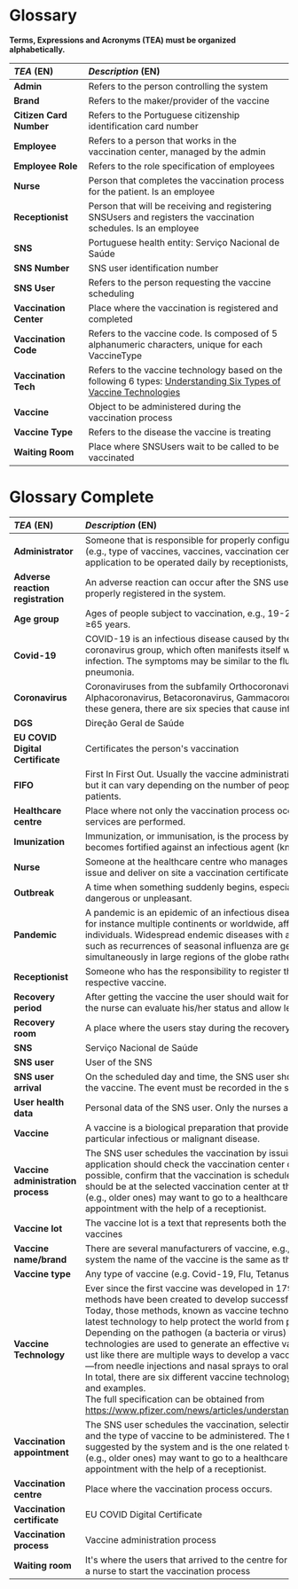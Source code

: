 # Glossary

**Terms, Expressions and Acronyms (TEA) must be organized alphabetically.**

| **_TEA_** (EN)          | **_Description_** (EN)                                                                                                                                                                                   |                                       
|:------------------------|:---------------------------------------------------------------------------------------------------------------------------------------------------------------------------------------------------------|
| **Admin**               | Refers to the person controlling the system                                                                                                                                                              |
| **Brand**               | Refers to the maker/provider of the vaccine                                                                                                                                                              |
| **Citizen Card Number** | Refers to the Portuguese citizenship identification card number                                                                                                                                          |
| **Employee**            | Refers to a person that works in the vaccination center, managed by the admin                                                                                                                            |
| **Employee Role**       | Refers to the role specification of employees                                                                                                                                                            |
| **Nurse**               | Person that completes the vaccination process for the patient. Is an employee                                                                                                                            |
| **Receptionist**        | Person that will be receiving and registering SNSUsers and registers the vaccination schedules. Is an employee                                                                                           |
| **SNS**                 | Portuguese health entity: Serviço Nacional de Saúde                                                                                                                                                      |
| **SNS Number**          | SNS user identification number                                                                                                                                                                           |
| **SNS User**            | Refers to the person requesting the vaccine scheduling                                                                                                                                                   |
| **Vaccination Center**  | Place where the vaccination is registered and completed                                                                                                                                                  |
| **Vaccination Code**    | Refers to the vaccine code. Is composed of 5 alphanumeric characters, unique for each VaccineType                                                                                                        |
| **Vaccination Tech**    | Refers to the vaccine technology based on the following 6 types: [Understanding Six Types of Vaccine Technologies](https://www.pfizer.com/news/articles/understanding_six_types_of_vaccine_technologies) |
| **Vaccine**             | Object to be administered during the vaccination process                                                                                                                                                 |
| **Vaccine Type**        | Refers to the disease the vaccine is treating                                                                                                                                                            |
| **Waiting Room**        | Place where SNSUsers wait to be called to be vaccinated                                                                                                                                                  |


# Glossary Complete
| **_TEA_** (EN)                     | **_Description_** (EN)                                                                                                                                                                                                                                                                                                                                                                                                                                                                                                                                                                                                                                                                                                                                                                                                                                                                                        |                                       
|:-----------------------------------|:--------------------------------------------------------------------------------------------------------------------------------------------------------------------------------------------------------------------------------------------------------------------------------------------------------------------------------------------------------------------------------------------------------------------------------------------------------------------------------------------------------------------------------------------------------------------------------------------------------------------------------------------------------------------------------------------------------------------------------------------------------------------------------------------------------------------------------------------------------------------------------------------------------------|
| **Administrator**                  | Someone that is responsible for properly configuring and managing the core information (e.g., type of vaccines, vaccines, vaccination centers, employees) required for this application to be operated daily by receptionists, nurses, SNS users, etc.                                                                                                                                                                                                                                                                                                                                                                                                                                                                                                                                                                                                                                                        |
| **Adverse reaction registration**  | An adverse reaction can occur after the SNS user vaccination. There events have to be properly registered in the system.                                                                                                                                                                                                                                                                                                                                                                                                                                                                                                                                                                                                                                                                                                                                                                                      |
| **Age group**                      | Ages of people subject to vaccination, e.g., 19-26 years, 27-49 years, 50-64 years, ≥65 years.                                                                                                                                                                                                                                                                                                                                                                                                                                                                                                                                                                                                                                                                                                                                                                                                                |
| **Covid-19**                       | COVID-19 is an infectious disease caused by the SARS-CoV-2 virus, from the coronavirus group, which often manifests itself with symptoms of acute respiratory infection. The symptoms may be similar to the flu, or a more serious condition such as pneumonia.                                                                                                                                                                                                                                                                                                                                                                                                                                                                                                                                                                                                                                               |
| **Coronavirus**                    | Coronaviruses from the subfamily Orthocoronaviridae are divided into four genera: Alphacoronavirus, Betacoronavirus, Gammacoronavirus and Deltacoronavirus. Of all these genera, there are six species that cause infection in humans.                                                                                                                                                                                                                                                                                                                                                                                                                                                                                                                                                                                                                                                                        |
| **DGS**                            | Direção Geral de Saúde                                                                                                                                                                                                                                                                                                                                                                                                                                                                                                                                                                                                                                                                                                                                                                                                                                                                                        |
| **EU COVID Digital Certificate**   | Certificates the person's vaccination                                                                                                                                                                                                                                                                                                                                                                                                                                                                                                                                                                                                                                                                                                                                                                                                                                                                         |
| **FIFO**                           | First In First Out. Usually the vaccine administration is  done by the arrival order (FIFO), but it can vary depending on the number of people waiting and the health status of the patients.                                                                                                                                                                                                                                                                                                                                                                                                                                                                                                                                                                                                                                                                                                                 |
| **Healthcare centre**              | Place where not only the vaccination process occurs, but also where other related health services are performed.                                                                                                                                                                                                                                                                                                                                                                                                                                                                                                                                                                                                                                                                                                                                                                                              |
| **Imunization**                    | Immunization, or immunisation, is the process by which an individual's immune system becomes fortified against an infectious agent (known as the immunogen).                                                                                                                                                                                                                                                                                                                                                                                                                                                                                                                                                                                                                                                                                                                                                  |
| **Nurse**                          | Someone at the healthcare centre who manages ths vaccination process. They can also issue and deliver on site a vaccination certificate whenever a SNS user asks for it.                                                                                                                                                                                                                                                                                                                                                                                                                                                                                                                                                                                                                                                                                                                                      |
| **Outbreak**                       | A time when something suddenly begins, especially a disease or something else dangerous or unpleasant.                                                                                                                                                                                                                                                                                                                                                                                                                                                                                                                                                                                                                                                                                                                                                                                                        |
| **Pandemic**                       | A pandemic is an epidemic of an infectious disease that has spread across a large region, for instance multiple continents or worldwide, affecting a substantial number of individuals. Widespread endemic diseases with a stable number of infected individuals such as recurrences of seasonal influenza are generally excluded as they occur simultaneously in large regions of the globe rather than being spread worldwide.                                                                                                                                                                                                                                                                                                                                                                                                                                                                              |
| **Receptionist**                   | Someone who has the responsibility to register the arrival of the user to take the respective vaccine.                                                                                                                                                                                                                                                                                                                                                                                                                                                                                                                                                                                                                                                                                                                                                                                                        |
| **Recovery period**                | After getting the vaccine the user should wait for some minutes in the recovery room so the nurse can evaluate his/her status and allow leaving the centre                                                                                                                                                                                                                                                                                                                                                                                                                                                                                                                                                                                                                                                                                                                                                    |
| **Recovery room**                  | A place where the users stay during the recovery period                                                                                                                                                                                                                                                                                                                                                                                                                                                                                                                                                                                                                                                                                                                                                                                                                                                       |
| **SNS**                            | Serviço Nacional de Saúde                                                                                                                                                                                                                                                                                                                                                                                                                                                                                                                                                                                                                                                                                                                                                                                                                                                                                     |
| **SNS user**                       | User of the SNS                                                                                                                                                                                                                                                                                                                                                                                                                                                                                                                                                                                                                                                                                                                                                                                                                                                                                               |
| **SNS user arrival**               | On the scheduled day and time, the SNS user should go to the vaccination center to get the vaccine. The event must be recorded in the system.                                                                                                                                                                                                                                                                                                                                                                                                                                                                                                                                                                                                                                                                                                                                                                 |
| **User health data**               | Personal data of the SNS user. Only the nurses and the doctors may have access to it.                                                                                                                                                                                                                                                                                                                                                                                                                                                                                                                                                                                                                                                                                                                                                                                                                         |
| **Vaccine**                        | A vaccine is a biological preparation that provides active acquired immunity to a particular infectious or malignant disease.                                                                                                                                                                                                                                                                                                                                                                                                                                                                                                                                                                                                                                                                                                                                                                                 |
| **Vaccine administration process** | The SNS user schedules the vaccination by issuing a vaccination appointment. Then, the application should check the vaccination center capacity for that day/time and, if possible, confirm that the vaccination is scheduled and inform the user that he/she should be at the selected vaccination center at the scheduled day and time. Some users (e.g., older ones) may want to go to a healthcare center to schedule the vaccine appointment with the help of a receptionist.                                                                                                                                                                                                                                                                                                                                                                                                                            |
| **Vaccine lot**                    | The vaccine lot is a text that represents both the creation and the expiration date of the vaccines                                                                                                                                                                                                                                                                                                                                                                                                                                                                                                                                                                                                                                                                                                                                                                                                           |
| **Vaccine name/brand**             | There are several manufacturers of vaccine, e.g., Pfizer, Moderna, AstraZeneca. On our system the name of the vaccine is the same as the name of the manufacturer (the brand).                                                                                                                                                                                                                                                                                                                                                                                                                                                                                                                                                                                                                                                                                                                                |
| **Vaccine type**                   | Any type of vaccine (e.g. Covid-19, Flu, Tetanus, Smallpox).                                                                                                                                                                                                                                                                                                                                                                                                                                                                                                                                                                                                                                                                                                                                                                                                                                                  |
| **Vaccine Technology**             | Ever since the first vaccine was developed in 1796 to treat smallpox,1 several different methods have been created to develop successful vaccines.<br/>Today, those methods, known as vaccine technologies, are more advanced and use the latest technology to help protect the world from preventable diseases.<br/>Depending on the pathogen (a bacteria or virus) that is being targeted, different vaccine technologies are used to generate an effective vaccine.<br/>ust like there are multiple ways to develop a vaccine, they can also take on multiple forms—from needle injections and nasal sprays to oral doses, a more recent innovation.<br/> In total, there are six different vaccine technology platforms, each with its own benefits, and examples.<br/> The full specification can be obtained from https://www.pfizer.com/news/articles/understanding_six_types_of_vaccine_technologies. |
| **Vaccination appointment**        | The SNS user schedules the vaccination, selecting the vaccination centre, the timestamp and the type of vaccine to be administered. The type of vaccine is automatically suggested by the system and is the one related to the ongoing outbreak). Some users (e.g., older ones) may want to go to a healthcare center to schedule the vaccine appointment with the help of a receptionist.                                                                                                                                                                                                                                                                                                                                                                                                                                                                                                                    |
| **Vaccination centre**             | Place where the vaccination process occurs.                                                                                                                                                                                                                                                                                                                                                                                                                                                                                                                                                                                                                                                                                                                                                                                                                                                                   |
| **Vaccination certificate**        | EU COVID Digital Certificate                                                                                                                                                                                                                                                                                                                                                                                                                                                                                                                                                                                                                                                                                                                                                                                                                                                                                  |
| **Vaccination process**            | Vaccine administration process                                                                                                                                                                                                                                                                                                                                                                                                                                                                                                                                                                                                                                                                                                                                                                                                                                                                                |
| **Waiting room**                   | It's where the users that arrived to the centre for vaccination stay until they are called by a nurse to start the vaccination process                                                                                                                                                                                                                                                                                                                                                                                                                                                                                                                                                                                                                                                                                                                                                                        |
